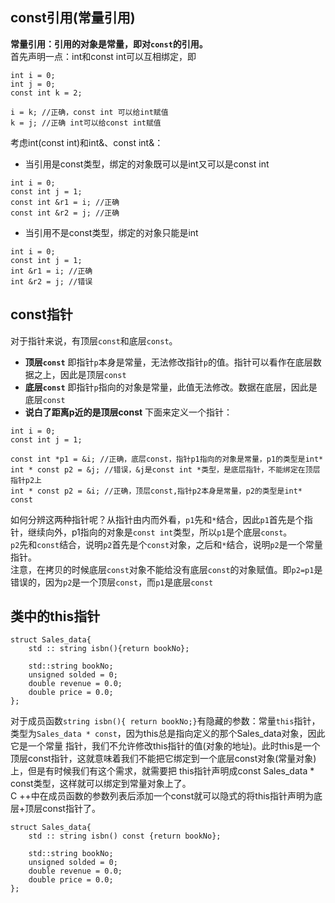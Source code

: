 ## const引用(常量引用)
**常量引用：引用的对象是常量，即对`const`的引用。**  
首先声明一点：int和const int可以互相绑定，即
```
int i = 0;
int j = 0;
const int k = 2;

i = k; //正确，const int 可以给int赋值
k = j; //正确 int可以给const int赋值
```
考虑int(const int)和int&、const int&：  
+ 当引用是const类型，绑定的对象既可以是int又可以是const int
```
int i = 0;
const int j = 1;
const int &r1 = i; //正确
const int &r2 = j; //正确
```
+ 当引用不是const类型，绑定的对象只能是int
```
int i = 0;
const int j = 1;
int &r1 = i; //正确
int &r2 = j; //错误
```

## const指针
对于指针来说，有顶层`const`和底层`const`。
+ **顶层`const`** 即指针`p`本身是常量，无法修改指针`p`的值。指针可以看作在底层数据之上，因此是顶层`const`
+ **底层`const`** 即指针`p`指向的对象是常量，此值无法修改。数据在底层，因此是底层`const`
+ **说白了距离p近的是顶层const**
下面来定义一个指针：
```
int i = 0;
const int j = 1;

const int *p1 = &i; //正确，底层const，指针p1指向的对象是常量，p1的类型是int*
int * const p2 = &j; //错误，&j是const int *类型，是底层指针，不能绑定在顶层指针p2上
int * const p2 = &i; //正确，顶层const,指针p2本身是常量，p2的类型是int* const
```
如何分辨这两种指针呢？从指针由内而外看，`p1`先和`*`结合，因此`p1`首先是个指针，继续向外，p1指向的对象是`const int`类型，所以`p1`是个底层`const`。  
`p2`先和`const`结合，说明`p2`首先是个`const`对象，之后和`*`结合，说明`p2`是一个常量指针。  
注意，在拷贝的时候底层`const`对象不能给没有底层`const`的对象赋值。即`p2=p1`是错误的，因为`p2`是一个顶层`const`，而`p1`是底层`const`

## 类中的this指针
```
struct Sales_data{
    std :: string isbn(){return bookNo};

    std::string bookNo;
    unsigned solded = 0;
    double revenue = 0.0;
    double price = 0.0;
};
```
对于成员函数`string isbn(){ return bookNo;}`有隐藏的参数：常量`this`指针，类型为`Sales_data * const`，因为this总是指向定义的那个Sales_data对象，因此它是一个常量
指针，我们不允许修改this指针的值(对象的地址)。此时this是一个顶层const指针，这就意味着我们不能把它绑定到一个底层const对象(常量对象)上，但是有时候我们有这个需求，就需要把
this指针声明成const Sales_data * const类型，这样就可以绑定到常量对象上了。  
C ++中在成员函数的参数列表后添加一个const就可以隐式的将this指针声明为底层+顶层const指针了。
```
struct Sales_data{
    std :: string isbn() const {return bookNo};

    std::string bookNo;
    unsigned solded = 0;
    double revenue = 0.0;
    double price = 0.0;
};
```



